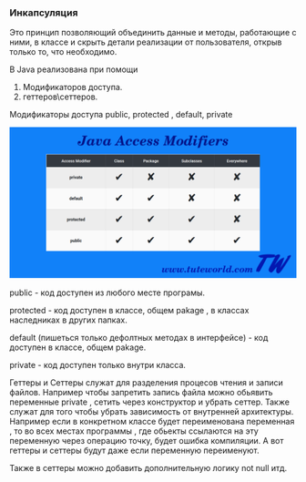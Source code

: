 
### Инкапсуляция 

Это принцип позволяющий объединить данные и методы, работающие с ними, в классе и скрыть детали реализации от пользователя, открыв только то, что необходимо.

В Java реализована при помощи 

  1. Модификаторов доступа.
  2. геттеров\сеттеров.
  
Модификаторы доступа public, protected , default, private

<img src = "java-access-modifiers.png"></img>

public - код доступен из любого месте програмы.

protected - код доступен в классе, общем pakage , в классах наследниках в других папках.

default (пишеться только дефолтных методах в интерфейсе) - код доступен в классе, общем pakage. 

private - код доступен только внутри класса.

Геттеры и Сеттеры служат для разделения процесов чтения и записи файлов.
Например чтобы запретить запись файла  можно обьявить переменные private , сетить через конструктор и убрать сеттер.
Также служат для того чтобы убрать зависимость от внутренней архитектуры. 
Например если в конкретном классе будет переименована переменная , 
то во всех местах программы , где обьекты ссылаются на эту переменную через операцию точку, будет ошибка компиляции.
А вот геттеры и сеттеры будут даже если переменную переименуют.

Также в сеттеры можно добавить дополнительную логику not null итд.


